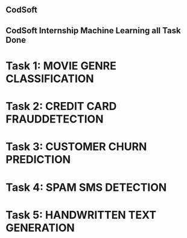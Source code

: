 ## CodSoft
## CodSoft  Internship Machine Learning all Task Done 

# Task 1: MOVIE GENRE CLASSIFICATION

# Task 2: CREDIT CARD FRAUDDETECTION

# Task 3: CUSTOMER CHURN PREDICTION

# Task 4: SPAM SMS DETECTION

# Task 5: HANDWRITTEN TEXT GENERATION



